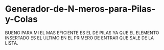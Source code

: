 # Generador-de-N-meros-para-Pilas-y-Colas

BUENO PARA MI EL MAS EFICIENTE ES EL DE PILAS YA QUE EL ELEMENTO INSERTADO ES EL ULTIMO EN EL PRIMERO DE ENTRAR QUE SALE DE LA LISTA.
